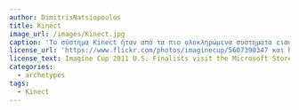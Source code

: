 ```yaml
---
author: DimitrisNatsiopoulos
title: Kinect
image_url: /images/Kinect.jpg
caption: 'Το σύστημα Kinect ήταν από τα πιο ολοκληρώμενα συστηματα εισόδου δεδομένων με την χρήση χειρονομιών και φωνητικών εντολών. Συνδύαζε αισθητήρα βάθους, RGB καμερα, μικροφωνο και τηλέμετρο λέιζερ για καταγραφή έως και 6 παικτών που βρίσκονταν στο γύρω χώρο. Αν και χρησιμοποιήθηκε αρχικά σε συνδυασμό με την παιχνιδομηχανή XBOX εντούτοις πολύ γρήγορα βρήκε εφαρμογή και σε επιστημονικές εφαρμογές'
license_url: 'https://www.flickr.com/photos/imaginecup/5607390347 και https://creativecommons.org/licenses/by/2.0/'
license_text: Imagine Cup 2011 U.S. Finalists visit the Microsoft Store, Bellevue, WA
categories:
  - archetypes
tags:
  - Kinect
---
```

